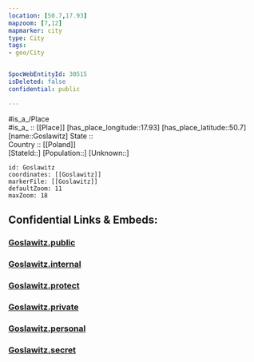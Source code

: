 ```yaml
---
location: [50.7,17.93] 
mapzoom: [7,12] 
mapmarker: city 
type: City
tags:
- geo/City


SpocWebEntityId: 30515
isDeleted: false
confidential: public

---
```

#is_a_/Place  
#is_a_ :: [[Place]] 
[has_place_longitude::17.93] 
[has_place_latitude::50.7] 
[name::Goslawitz] 
State ::  
Country :: [[Poland]]  
[StateId::] 
[Population::] 
[Unknown::] 


```leaflet
id: Goslawitz
coordinates: [[Goslawitz]] 
markerFile: [[Goslawitz]] 
defaultZoom: 11 
maxZoom: 18
```


## Confidential Links & Embeds: 

### [Goslawitz.public](/_public/\Earth\Continent\Europe\Europe~East\Poland\Provinces~Poland\Opole\CityGoslawitz.public.md) 

### [Goslawitz.internal](/_internal/\Earth\Continent\Europe\Europe~East\Poland\Provinces~Poland\Opole\CityGoslawitz.internal.md) 

### [Goslawitz.protect](/_protect/\Earth\Continent\Europe\Europe~East\Poland\Provinces~Poland\Opole\CityGoslawitz.protect.md) 

### [Goslawitz.private](/_private/\Earth\Continent\Europe\Europe~East\Poland\Provinces~Poland\Opole\CityGoslawitz.private.md) 

### [Goslawitz.personal](/_personal/\Earth\Continent\Europe\Europe~East\Poland\Provinces~Poland\Opole\CityGoslawitz.personal.md) 

### [Goslawitz.secret](/_secret/\Earth\Continent\Europe\Europe~East\Poland\Provinces~Poland\Opole\CityGoslawitz.secret.md)

